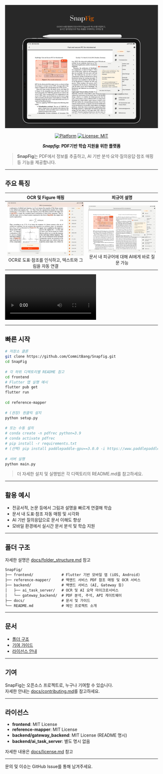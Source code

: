 <div align="center">

<img src="docs/assets/title.png" alt="SnapFig"/>

[![Platform](https://img.shields.io/badge/Platform-Flutter%2C%20Python-blue)](https://flutter.dev)
[![License: MIT](https://img.shields.io/badge/License-MIT-green.svg)](docs/license.md)

***Snapfig*: PDF기반 학습 지원을 위한 플랫폼**

</div>

> **SnapFig**는 PDF에서 정보를 추출하고, AI 기반 분석·요약·질의응답·참조 매핑 등 기능을 제공합니다. 

---

## 주요 특징

| **OCR 및 Figure 매핑** | **피규어 설명** |
|:---------------------:|:--------------:|
| <img src="docs/assets/FigureLink.PNG" width="300"/><br>OCR로 도표·참조를 인식하고, 텍스트와 그림을 자동 연결 | <img src="docs/assets/AskFigure.PNG" width="300"/><br>문서 내 피규어에 대해 AI에게 바로 질문 가능 |

<video src="docs/assets/demo.MP4"></video>

---

## 빠른 시작

```bash
# 저장소 클론
git clone https://github.com/CommitBang/Snapfig.git
cd SnapFig

# 각 하위 디렉토리별 README 참고
cd frontend
# Flutter 앱 실행 예시
flutter pub get
flutter run

cd reference-mapper

# (권장) 원클릭 설치
python setup.py

# 또는 수동 설치
# conda create -n pdfrec python=3.9
# conda activate pdfrec
# pip install -r requirements.txt
# (선택) pip install paddlepaddle-gpu==3.0.0 -i https://www.paddlepaddle.org.cn/packages/stable/cu123/

# 서버 실행
python main.py
```

> 더 자세한 설치 및 실행법은 각 디렉토리의 README.md를 참고하세요.

---

## 활용 예시

- 전공서적, 논문 등에서 그림과 설명을 빠르게 연결해 학습
- 문서 내 도표·참조 자동 매핑 및 시각화
- AI 기반 질의응답으로 문서 이해도 향상
- 모바일 환경에서 실시간 문서 분석 및 학습 지원

---

## 폴더 구조

자세한 설명은 [docs/folder_structure.md](docs/folder_structure.md) 참고

```
SnapFig/
├── frontend/             # Flutter 기반 모바일 앱 (iOS, Android)
├── reference-mapper/     # 백엔드 서비스 PDF 참조 매핑 및 OCR 서비스
├── backend/              # 백엔드 서비스 (AI, Gateway 등)
│   ├── ai_task_server/   # OCR 및 AI 요약 마이크로서비스
│   └── gateway_backend/  # PDF 분석, 주석, API 게이트웨이
├── docs/                 # 문서 및 가이드
└── README.md             # 메인 프로젝트 소개
```

---

## 문서

- [폴더 구조](docs/folder_structure.md)
- [기여 가이드](docs/contributing.md)
- [라이선스 안내](docs/license.md)

---

## 기여

SnapFig는 오픈소스 프로젝트로, 누구나 기여할 수 있습니다.  
자세한 안내는 [docs/contributing.md](docs/contributing.md)를 참고하세요.

---

## 라이선스

- **frontend**: MIT License
- **reference-mapper**: MIT License
- **backend/gateway_backend**: MIT License (README 명시)
- **backend/ai_task_server**: 별도 명시 없음

자세한 내용은 [docs/license.md](docs/license.md) 참고

---

문의 및 이슈는 GitHub Issue를 통해 남겨주세요.
